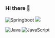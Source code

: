 ### Hi there 👋

<!--
**small-j/small-j** is a ✨ _special_ ✨ repository because its `README.md` (this file) appears on your GitHub profile.

Here are some ideas to get you started:

- 🔭 I’m currently working on ...
- 🌱 I’m currently learning ...
- 👯 I’m looking to collaborate on ...
- 🤔 I’m looking for help with ...
- 💬 Ask me about ...
- 📫 How to reach me: ...
- 😄 Pronouns: ...
- ⚡ Fun fact: ...
-->


![Springboot](https://img.shields.io/badge/-Springboot-white?logo=Spring)
![](https://img.shields.io/badge/-Vue.js-white?labelColor=white&logo=Vue.js)

![Java](https://img.shields.io/badge/-Java-black?logo=Java)
![JavaScript](https://img.shields.io/badge/-JavaScript-black?logo=JavaScript)
